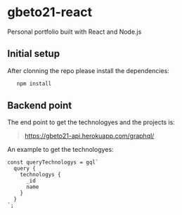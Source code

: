# gbeto21-react

Personal portfolio built with React and Node.js

## Initial setup

After clonning the repo please install the dependencies:

```bash
   npm install
```

## Backend point

The end point to get the technologyes and the projects is:

> https://gbeto21-api.herokuapp.com/graphql/

An example to get the technologyes:

```
const queryTechnologys = gql`
  query {
    technologys {
      _id
      name
    }
  }
`;
```
